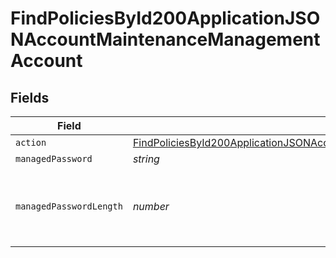 # FindPoliciesById200ApplicationJSONAccountMaintenanceManagementAccount


## Fields

| Field                                                                                                                                                                                 | Type                                                                                                                                                                                  | Required                                                                                                                                                                              | Description                                                                                                                                                                           | Example                                                                                                                                                                               |
| ------------------------------------------------------------------------------------------------------------------------------------------------------------------------------------- | ------------------------------------------------------------------------------------------------------------------------------------------------------------------------------------- | ------------------------------------------------------------------------------------------------------------------------------------------------------------------------------------- | ------------------------------------------------------------------------------------------------------------------------------------------------------------------------------------- | ------------------------------------------------------------------------------------------------------------------------------------------------------------------------------------- |
| `action`                                                                                                                                                                              | [FindPoliciesById200ApplicationJSONAccountMaintenanceManagementAccountAction](../../models/operations/findpoliciesbyid200applicationjsonaccountmaintenancemanagementaccountaction.md) | :heavy_minus_sign:                                                                                                                                                                    | N/A                                                                                                                                                                                   |                                                                                                                                                                                       |
| `managedPassword`                                                                                                                                                                     | *string*                                                                                                                                                                              | :heavy_minus_sign:                                                                                                                                                                    | N/A                                                                                                                                                                                   |                                                                                                                                                                                       |
| `managedPasswordLength`                                                                                                                                                               | *number*                                                                                                                                                                              | :heavy_minus_sign:                                                                                                                                                                    | Only necessary when utilizing the random action                                                                                                                                       | 8                                                                                                                                                                                     |